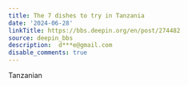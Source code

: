 ```yaml
---
title: The 7 dishes to try in Tanzania
date: '2024-06-28'
linkTitle: https://bbs.deepin.org/en/post/274482
source: deepin_bbs
description:  d***e@gmail.com 
disable_comments: true
---
```

Tanzanian 
